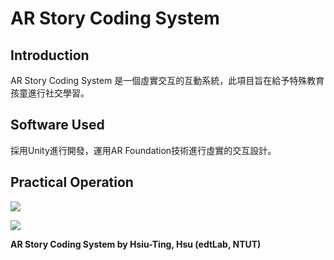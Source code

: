 # AR Story Coding System
## Introduction

AR Story Coding System 是一個虛實交互的互動系統，此項目旨在給予特殊教育孩童進行社交學習。

## Software Used

採用Unity進行開發，運用AR Foundation技術進行虛實的交互設計。

## Practical Operation

![](https://i.imgur.com/JKi5j1B.jpg)

![](https://i.imgur.com/MFyqKGf.jpg)

**AR Story Coding System by Hsiu-Ting, Hsu (edtLab, NTUT)**
